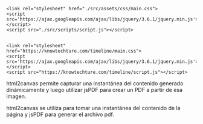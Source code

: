     <link rel="stylesheet" href="./src/assets/css/main.css">
    <script src='https://ajax.googleapis.com/ajax/libs/jquery/3.6.1/jquery.min.js'></script>
    <script src="./src/scripts/script.js"></script>


    <link rel="stylesheet" href="https://knowtechture.com/timeline/main.css">
    <script src='https://ajax.googleapis.com/ajax/libs/jquery/3.6.1/jquery.min.js'></script>
    <script src="https://knowtechture.com/timeline/script.js"></script>




html2canvas permite capturar una instantánea del contenido generado dinámicamente y luego utilizar jsPDF para crear un PDF a partir de esa imagen.

html2canvas se utiliza para tomar una instantánea del contenido de la página y jsPDF para generar el archivo pdf.
